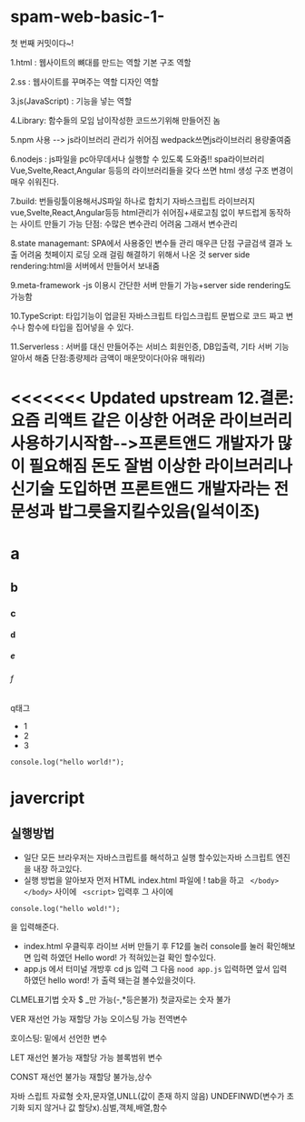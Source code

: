 # spam-web-basic-1-

첫 번째 커밋이다~!

1.html : 웹사이트의 뼈대를 만드는 역할 기본 구조 역할

2.ss : 웹사이트를 꾸며주는 역할  디자인 역할

3.js(JavaScript) : 기능을 넣는 역할

4.Library: 함수들의 모임 남이작성한 코드쓰기위해 만들어진 놈


5.npm 사용 --> js라이브러리 관리가 쉬어짐 wedpack쓰면js라이브러리 용량줄여줌

6.nodejs : js파일을 pc아무데서나 실행할 수 있도록 도와줌!!
spa라이브러리 Vue,Svelte,React,Angular 등등의 라이브러리들을 갖다 쓰면 html 생성 구조 변경이 매우 쉬워진다.

7.build:
번들링툴이용해서JS파일 하나로 합치기 
자바스크립트 라이브러지 vue,Svelte,React,Angular등등 html관리가 쉬어짐+새로고침 없이 부드럽게 동작하는 사이트 만들기 가능 단점: 수많은 변수관리 어려움 그래서 변수관리 

8.state managemant: SPA에서 사용중인 변수들 관리 
매우큰 단점 구글검색 결과 노출 어려움 첫페이지 로딩 오래 걸림
해결하기 위해서 나온 것 server side rendering:html을 서버에서 만들어서 보내줌

9.meta-framework -js 이용시 간단한 서버 만들기 가능+server side rendering도가능함

10.TypeScript: 타입기능이 업글된 자바스크립트
타입스크립트 문법으로 코드 짜고 변수나 함수에 타입을 집어넣을 수 있다.

11.Serverless : 서버를 대신 만들어주는 서비스 회원인증, DB입출력, 기타 서버 기능 알아서 해줌
단점:종량제라 금액이 매운맛이다(아유 매워라)

<<<<<<< Updated upstream
12.결론:요즘 리액트 같은 이상한 어려운 라이브러리사용하기시작함-->프론트앤드 개발자가 많이 필요해짐 돈도 잘범 이상한 라이브러리나 신기술 도입하면 프론트앤드 개발자라는 전문성과 밥그릇을지킬수있음(일석이조)
=======
# a
## b
### c
#### d
##### e
###### f
q태그

- 1
- 2
 - 3

```javercript
console.log("hello world!");
```
# javercript
## 실행방법
- 일단 모든 브라우저는 자바스크립트를 해석하고 실행 할수있는자바 스크립트 엔진을 내장 하고있다.
- 실행 방법을 알아보자 먼저 HTML index.html 파일에 ! tab을 하고 ` </body> </body>` 사이에 ` <script>` 입력후  그 사이에 
```javercript 
console.log("hello wold!");
``` 
을 입력해준다.
- index.html 우클릭후 라이브 서버 만들기 후 F12를 눌러 console를 눌러 확인해보면
입력 하였던 Hello word! 가 적혀있는걸 확인 할수있다.
- app.js 에서 터미널 개방후 cd js 입력 그 다음 ` nood app.js ` 입력하면 앞서 입력 하였던 hello word! 가 출력 돼는걸 볼수있을것이다.



CLMEL표기법 숫자 $ _만 가능(-,*등은불가)
첫글자로는 숫자 불가

VER 재선언 가능 재할당 가능 오이스팅 가능 전역변수 

호이스팅: 밑에서 선언한 변수

LET 재선언 불가능 재할당 가능 블록범위 변수

CONST 재선언 불가능 재할당 불가능,상수

자바 스립트 자료형 숫자,문자열,UNLL(값이 존재 하지 않음) UNDEFINWD(변수가 초기화 되지 않거나 값 할당x).심벌,객체,배열,함수
